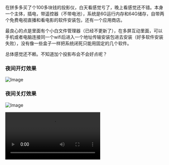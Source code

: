 
在拼多多买了个100多块钱的投影仪，白天看感觉亏了，晚上看感觉还不错。本身一个主体，插电，带遥控器（不带电池），系统是6G运行内存和64G储存，自带两个免费电视直播和看电影的软件安装包，还有一个应用商店。

最良心的点是里面有个小白文件管理器（已经不更新了），在多屏互动里面，可以手机或者电脑连接同一个wifi后进入一个地址传输安装包进去安装（好多软件安装失败），没有像一些盒子一样把系统闭死只能用固定的几个软件。

总体感觉还不赖。不知道加个投影布会不会好点呢？

### 夜间开灯效果
<img src="https://c.zhzhzh.fun/d/%E4%B8%80%E5%88%BB%E7%9B%B8%E5%86%8C/IMG_20240905_225205.jpg?sign=EbN0nQejDbv6wOifDYUhMX8D4kHpN8lzEhB_Ag18TIc=:0" alt="Image" style="max-width: 100%; height: auto;">

### 夜间关灯效果
<img src="https://c.zhzhzh.fun/d/%E4%B8%80%E5%88%BB%E7%9B%B8%E5%86%8C/IMG_20240905_225303.jpg?sign=LzIbkFmyXBLJLo3AR4yvmqrzVZw4b9t5KII7JoOfwrw=:0" alt="Image" style="max-width: 100%; height: auto;">

<video controls style="max-width: 100%; height: auto;"><source src="https://c.zhzhzh.fun/d/123%E4%BA%91%E7%9B%98/%E8%A7%86%E9%A2%91/video_20240905_230029.mp4?sign=AjPeYDDeAkY2EKomIuj5R8ZVvTe7dEF5NTnmv5YpEe4=:0" type="video/mp4">您的浏览器不支持视频标签。</video>